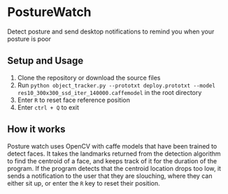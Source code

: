 # PostureWatch
Detect posture and send desktop notifications to remind you when your posture is poor

## Setup and Usage
1. Clone the repository or download the source files
2. Run `python object_tracker.py --prototxt deploy.prototxt --model res10_300x300_ssd_iter_140000.caffemodel` in the root directory
3. Enter `R` to reset face reference position
4. Enter `ctrl + Q` to exit

## How it works
Posture watch uses OpenCV with caffe models that have been trained to detect faces. It takes the landmarks returned from the detection algorithm to find the centroid of a face, and keeps track of it for the duration of the program. If the program detects that the centroid location drops too low, it sends a notification to the user that they are slouching, where they can either sit up, or enter the `R` key to reset their position.
